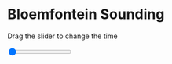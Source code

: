 <h1>Bloemfontein Sounding</h1>
<p>Drag the slider to change the time</p>

<div class="slidecontainer">
<input oninput='setImage(this)' class="slider" type="range" min="0" max="1" value="0" step="1" />
<img id='img'/>
</div>

<script>
var img = document.getElementById('img');
var img_array = ['/assets/images/skwt/skd_blm_wrfout_d01_2020-07-19_12:00:00.png',];
function setImage(obj)
{
        var value = obj.value;
        img.src = img_array[value];

}
</script>
